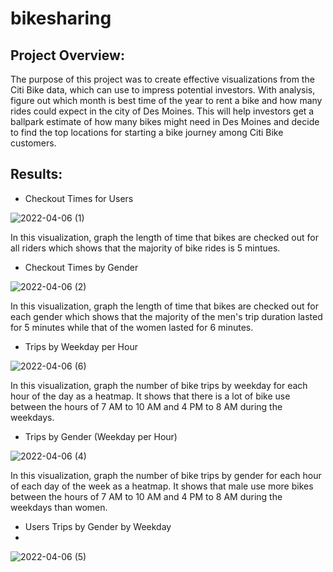 # bikesharing
## Project Overview:

The purpose of this project was to create effective visualizations from the Citi Bike data, which can use to impress potential investors. With analysis, figure out which month is best time of the year to rent a bike and how many rides could expect in the city of Des Moines. This will help investors get a ballpark estimate of how many bikes might need in Des Moines and decide to find the top locations for starting a bike journey among Citi Bike customers. 

## Results:

- Checkout Times for Users 

![2022-04-06 (1)](https://user-images.githubusercontent.com/96403349/162099156-46d1801b-9813-4080-b24c-6780bd53a8a3.png)

In this visualization, graph the length of time that bikes are checked out for all riders which shows that the majority of bike rides is 5 mintues. 

- Checkout Times by Gender 

![2022-04-06 (2)](https://user-images.githubusercontent.com/96403349/162099176-0c603969-2641-4485-a925-277b2226eb16.png)

In this visualization, graph the length of time that bikes are checked out for each gender which shows that the majority of the men's trip duration lasted for 5 minutes while that of the women lasted for 6 minutes.

- Trips by Weekday per Hour

![2022-04-06 (6)](https://user-images.githubusercontent.com/96403349/162098846-3765493f-66a8-4410-b161-7d6d4d3c5dc0.png)


In this visualization, graph the number of bike trips by weekday for each hour of the day as a heatmap. It shows that there is a lot of bike use between the hours of 7 AM to 10 AM and 4 PM to 8 AM during the weekdays. 

- Trips by Gender (Weekday per Hour)

![2022-04-06 (4)](https://user-images.githubusercontent.com/96403349/162099212-2d717921-9414-464a-90d3-36f514113ac7.png)

In this visualization, graph the number of bike trips by gender for each hour of each day of the week as a heatmap. It shows that male use more bikes between the hours of 7 AM to 10 AM and 4 PM to 8 AM during the weekdays than women. 


- Users Trips by Gender by Weekday
- 
![2022-04-06 (5)](https://user-images.githubusercontent.com/96403349/162099550-1b2a04e4-f121-4e8a-9238-a2868b18d302.png)

